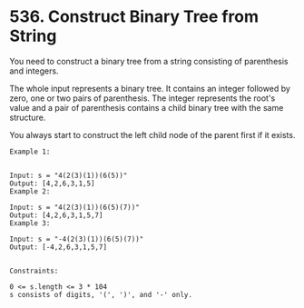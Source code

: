 # 536. Construct Binary Tree from String

You need to construct a binary tree from a string consisting of parenthesis and integers.

The whole input represents a binary tree. It contains an integer followed by zero, one or two pairs of parenthesis. The integer represents the root's value and a pair of parenthesis contains a child binary tree with the same structure.

You always start to construct the left child node of the parent first if it exists.


```
Example 1:


Input: s = "4(2(3)(1))(6(5))"
Output: [4,2,6,3,1,5]
Example 2:

Input: s = "4(2(3)(1))(6(5)(7))"
Output: [4,2,6,3,1,5,7]
Example 3:

Input: s = "-4(2(3)(1))(6(5)(7))"
Output: [-4,2,6,3,1,5,7]


Constraints:

0 <= s.length <= 3 * 104
s consists of digits, '(', ')', and '-' only.
```
